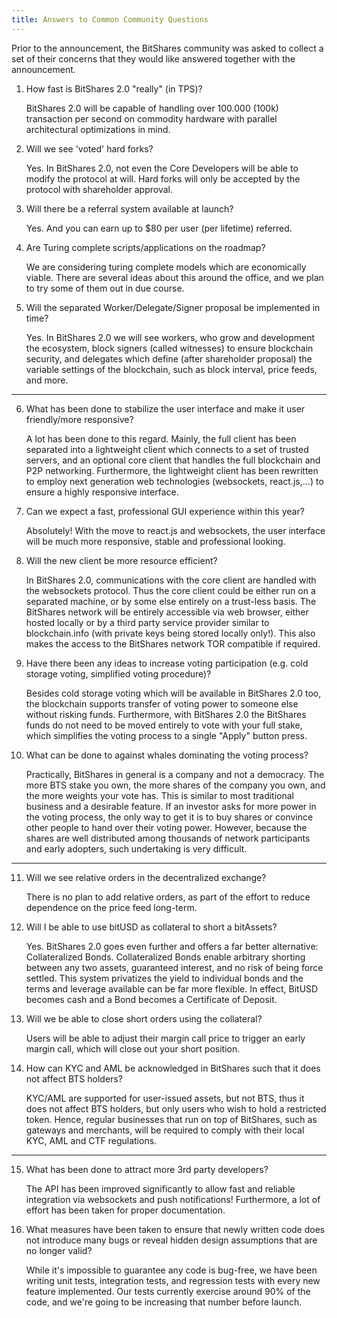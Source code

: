 ```yaml
---
title: Answers to Common Community Questions
---
```


Prior to the announcement, the BitShares community was asked to collect a set of their concerns that they would like 
answered together with the announcement.

<!--more-->

1. How fast is BitShares 2.0 "really" (in TPS)?

   BitShares 2.0 will be capable of handling over 100.000 (100k) transaction per second on commodity hardware with
   parallel architectural optimizations in mind.  

2. Will we see 'voted' hard forks?

   Yes. In BitShares 2.0, not even the Core Developers will be able to modify the protocol at will. Hard forks will only
   be accepted by the protocol with shareholder approval.

3. Will there be a referral system available at launch?

   Yes. And you can earn up to $80 per user (per lifetime) referred.

4. Are Turing complete scripts/applications on the roadmap?

   We are considering turing complete models which are economically viable.  There are several ideas about this around
   the office, and we plan to try some of them out in due course. 

5. Will the separated Worker/Delegate/Signer proposal be implemented in time?

   Yes. In BitShares 2.0 we will see workers, who grow and development the ecosystem, block signers (called witnesses)
   to ensure blockchain security, and delegates which define (after shareholder proposal) the variable settings of the
   blockchain, such as block interval, price feeds, and more.

---

6. What has been done to stabilize the user interface and make it user friendly/more responsive?

   A lot has been done to this regard. Mainly, the full client has been separated into a lightweight client which
   connects to a set of trusted servers, and an optional core client that handles the full blockchain and P2P
   networking. Furthermore, the lightweight client has been rewritten to employ next generation web technologies
   (websockets, react.js,...) to ensure a highly responsive interface.

7. Can we expect a fast, professional GUI experience within this year?

   Absolutely! With the move to react.js and websockets, the user interface will be much more
   responsive, stable and professional looking.

8. Will the new client be more resource efficient?

   In BitShares 2.0, communications with the core client are handled with the websockets protocol. Thus the core client
   could be either run on a separated machine, or by some else entirely on a trust-less basis. The BitShares network
   will be entirely accessible via web browser, either hosted locally or by a third party service provider similar to
   blockchain.info (with private keys being stored locally only!). This also makes the access to the BitShares network
   TOR compatible if required.

9. Have there been any ideas to increase voting participation (e.g. cold storage voting, simplified voting procedure)?

   Besides cold storage voting which will be available in BitShares 2.0 too, the blockchain supports transfer of voting
   power to someone else without risking funds. Furthermore, with BitShares 2.0 the BitShares funds do not need to be
   moved entirely to vote with your full stake, which simplifies the voting process to a single "Apply" button press.

10. What can be done to against whales dominating the voting process?

    Practically, BitShares in general is a company and not a democracy. The more BTS stake you own, the more shares of
    the company you own, and the more weights your vote has. This is similar to most traditional business and a
    desirable feature. If an investor asks for more power in the voting process, the only way to get it is to buy
    shares or convince other people to hand over their voting power. However, because the shares are well distributed among
    thousands of network participants and early adopters, such undertaking is very difficult.

---

11. Will we see relative orders in the decentralized exchange?

    There is no plan to add relative orders, as part of the effort to reduce dependence on the price feed long-term.

<!--
(CryptoPrometheus: The following question has been removed, because there is no answer given)
12. Assuming there will not be two different bitUSD, what will the switch from bitasset 1.0 to bitasset 2.0 look like?
//-->

12. Will I be able to use bitUSD as collateral to short a bitAssets?

    Yes. BitShares 2.0 goes even further and offers a far better alternative: Collateralized Bonds. Collateralized Bonds
    enable arbitrary shorting between any two assets, guaranteed interest, and no risk of being force settled.   This system
    privatizes the yield to individual bonds and the terms and leverage available can be far more flexible.  In effect,
    BitUSD becomes cash and a Bond becomes a Certificate of Deposit.

13. Will we be able to close short orders using the collateral?

    Users will be able to adjust their margin call price to trigger an early margin call, which will close out your
    short position.

14. How can KYC and AML be acknowledged in BitShares such that it does not affect BTS holders?

    KYC/AML are supported for user-issued assets, but not BTS, thus it does not affect BTS holders, but only users who
    wish to hold a restricted token. Hence, regular businesses that run on top of BitShares, such as gateways and
    merchants, will be required to comply with their local KYC, AML and CTF regulations.

---

15. What has been done to attract more 3rd party developers?

    The API has been improved significantly to allow fast and reliable integration via websockets and push
    notifications! Furthermore, a lot of effort has been taken for proper documentation.

16. What measures have been taken to ensure that newly written code does not introduce many bugs or reveal hidden
    design assumptions that are no longer valid?

    While it's impossible to guarantee any code is bug-free, we have been writing unit tests, integration tests, and
    regression tests with every new feature implemented. Our tests currently exercise around 90% of the code, and we're
    going to be increasing that number before launch.
